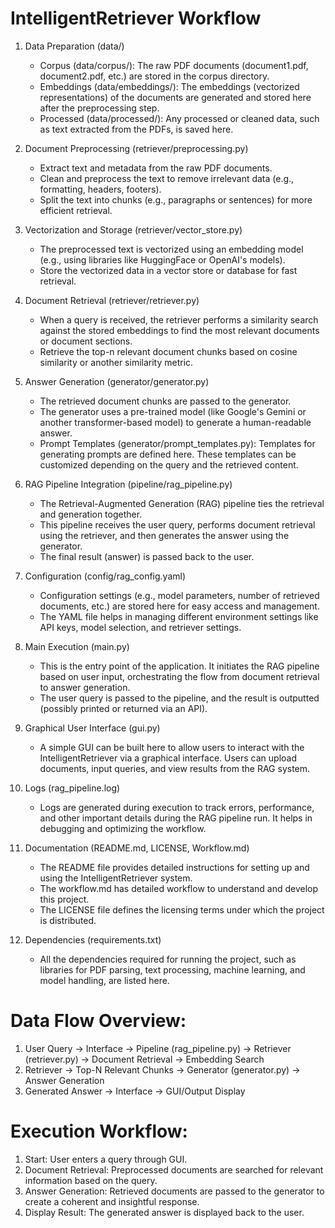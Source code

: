 # IntelligentRetriever Workflow

1. Data Preparation (data/)
    - Corpus (data/corpus/): The raw PDF documents (document1.pdf, document2.pdf, etc.) are stored in the corpus directory.
    - Embeddings (data/embeddings/): The embeddings (vectorized representations) of the documents are generated and stored       here     after the preprocessing step.
    -  Processed (data/processed/): Any processed or cleaned data, such as text extracted from the PDFs, is saved here.

2. Document Preprocessing (retriever/preprocessing.py)
    - Extract text and metadata from the raw PDF documents.
    - Clean and preprocess the text to remove irrelevant data (e.g., formatting, headers, footers).
    - Split the text into chunks (e.g., paragraphs or sentences) for more efficient retrieval.

3. Vectorization and Storage (retriever/vector_store.py)
    - The preprocessed text is vectorized using an embedding model (e.g., using libraries like HuggingFace or OpenAI's models).
    - Store the vectorized data in a vector store or database for fast retrieval.

4. Document Retrieval (retriever/retriever.py)
    - When a query is received, the retriever performs a similarity search against the stored embeddings to find the most relevant documents or document sections.
    - Retrieve the top-n relevant document chunks based on cosine similarity or another similarity metric.

5. Answer Generation (generator/generator.py)
    - The retrieved document chunks are passed to the generator.
    -  The generator uses a pre-trained model (like Google's Gemini or another transformer-based model) to generate a human-readable answer.
    - Prompt Templates (generator/prompt_templates.py): Templates for generating prompts are defined here. These templates can be customized depending on the query and the retrieved content.

6. RAG Pipeline Integration (pipeline/rag_pipeline.py)
    - The Retrieval-Augmented Generation (RAG) pipeline ties the retrieval and generation together.
    - This pipeline receives the user query, performs document retrieval using the retriever, and then generates the answer using the generator.
    - The final result (answer) is passed back to the user.

7. Configuration (config/rag_config.yaml)
    - Configuration settings (e.g., model parameters, number of retrieved documents, etc.) are stored here for easy access and management.
    - The YAML file helps in managing different environment settings like API keys, model selection, and retriever settings.

8. Main Execution (main.py)
    - This is the entry point of the application. It initiates the RAG pipeline based on user input, orchestrating the flow from document retrieval to answer generation.
    - The user query is passed to the pipeline, and the result is outputted (possibly printed or returned via an API).

9. Graphical User Interface (gui.py)
    - A simple GUI can be built here to allow users to interact with the IntelligentRetriever via a graphical interface.
        Users can upload documents, input queries, and view results from the RAG system.

10. Logs (rag_pipeline.log)
    - Logs are generated during execution to track errors, performance, and other important details during the RAG pipeline run. It helps in debugging and optimizing the workflow.

11. Documentation (README.md, LICENSE, Workflow.md)
    - The README file provides detailed instructions for setting up and using the IntelligentRetriever system.
    - The workflow.md has detailed workflow to understand and develop this project.
    - The LICENSE file defines the licensing terms under which the project is distributed.

12. Dependencies (requirements.txt)
    - All the dependencies required for running the project, such as libraries for PDF parsing, text processing, machine learning, and model handling, are listed here.

# Data Flow Overview:

1. User Query → Interface → Pipeline (rag_pipeline.py) → Retriever (retriever.py) → Document Retrieval → Embedding Search
2. Retriever → Top-N Relevant Chunks → Generator (generator.py) → Answer Generation
3. Generated Answer → Interface → GUI/Output Display

# Execution Workflow:

1. Start: User enters a query through GUI.
2. Document Retrieval: Preprocessed documents are searched for relevant information based on the query.
3. Answer Generation: Retrieved documents are passed to the generator to create a coherent and insightful response.
4. Display Result: The generated answer is displayed back to the user.

